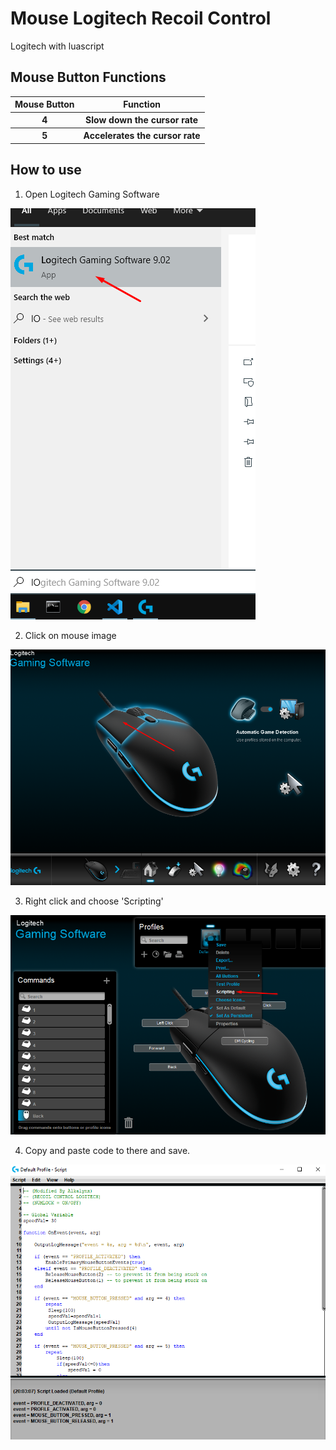 # Mouse Logitech Recoil Control
Logitech with luascript

## Mouse Button Functions
<table>
  <tr>
    <th>Mouse Button</th>
    <th>Function</th>
  </tr>
  <tr>
    <th>4</th>
    <th>Slow down the cursor rate</th>
  </tr>
  <tr>
    <th>5</th>
    <th>Accelerates the cursor rate</th>
  </tr>
</table>

## How to use
1. Open Logitech Gaming Software
<img src="https://raw.githubusercontent.com/riskiadi/Mouse-Logitech-Recoil-Control/master/assets/Screenshot_1.png"/>

2. Click on mouse image
<img src="https://raw.githubusercontent.com/riskiadi/Mouse-Logitech-Recoil-Control/master/assets/Screenshot_2.png"/>

3. Right click and choose 'Scripting'
<img src="https://raw.githubusercontent.com/riskiadi/Mouse-Logitech-Recoil-Control/master/assets/Screenshot_3.png"/>

4. Copy and paste code to there and save.
<img src="https://raw.githubusercontent.com/riskiadi/Mouse-Logitech-Recoil-Control/master/assets/Screenshot_4.png"/>
